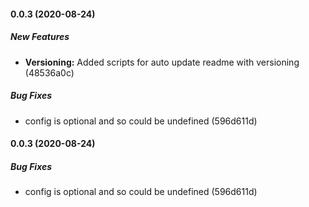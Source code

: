 #### 0.0.3 (2020-08-24)

##### New Features

* **Versioning:**  Added scripts for auto update readme with versioning (48536a0c)

##### Bug Fixes

*  config is optional and so could be undefined (596d611d)

#### 0.0.3 (2020-08-24)

##### Bug Fixes

*  config is optional and so could be undefined (596d611d)

